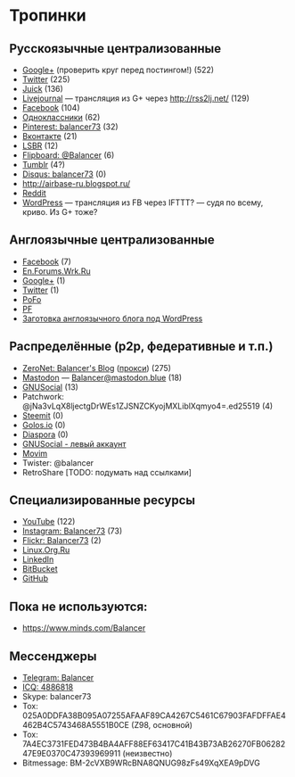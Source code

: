 # Тропинки

## Русскоязычные централизованные

- [Google+](https://plus.google.com/113730597040634449637) (проверить круг перед постингом!) (522)
- [Twitter](https://twitter.com/balancer73) (225)
- [Juick](http://juick.com/Balancer/) (136)
- [Livejournal](http://bal.livejournal.com/) — трансляция из G+ через http://rss2lj.net/ (129)
- [Facebook](https://www.facebook.com/balancer73) (104)
- [Одноклассники](https://ok.ru/profile/22648499178) (62)
- [Pinterest: balancer73](https://ru.pinterest.com/balancer73/) (32)
- [Вконтакте](https://vk.com/balancer) (21)
- [LSBR](http://ls.balancer.ru/profile/Balancer/created/topics/) (12)
- [Flipboard: @Balancer](https://flipboard.com/@Balancer) (6)
- [Tumblr](http://balancer73.tumblr.com/) (4?)
- [Disqus: balancer73](https://disqus.com/by/balancer73/) (0)
- <http://airbase-ru.blogspot.ru/>
- [Reddit](https://www.reddit.com/user/Balancer73/)
- [WordPress](https://balancer73.wordpress.com/) — трансляция из FB через IFTTT? — судя по всему, криво. Из G+ тоже?


## Англоязычные централизованные

- [Facebook](https://www.facebook.com/roman.karshiev.9) (7)
- [En.Forums.Wrk.Ru](http://en.forums.wrk.ru/)
- [Google+](https://plus.google.com/111205326799667468448) (1)
- [Twitter](https://twitter.com/Balancer_eng) (1)
- [PoFo](https://www.politicsforum.org/forum/viewtopic.php?f=41&t=166620&start=100)
- [PF](http://www.politicalforum.com/index.php?threads/russia-in-photos-without-politics.412256/page-8)
- [Заготовка англоязычного блога под WordPress](https://balanceng.wordpress.com/)

## Распределённые (p2p, федеративные и т.п.)

- [ZeroNet: Balancer's Blog](http://127.0.0.1:43110/1MaQ4W5D6G52TpBfPACU9k9QcB1DxvHZ5v/) ([прокси](https://proxy.zeronet.a0z.ru/1MaQ4W5D6G52TpBfPACU9k9QcB1DxvHZ5v/)) (275)
- [Mastodon](https://mastodon.blue/@Balancer) — Balancer@mastodon.blue (18)
- [GNUSocial](https://quitter.no/balancer) (13)
- Patchwork: @jNa3vLqX8ljectgDrWEs1ZJSNZCKyojMXLiblXqmyo4=.ed25519 (4)
- [Steemit](https://steemit.com/@balancer) (0)
- [Golos.io](https://golos.io/@balancer) (0)
- [Diaspora](https://pod.geraspora.de/people/575cb460f8be013213e44860008dbc6c) (0)
- [GNUSocial - левый аккаунт](https://quitter.se/balancer)
- [Movim](https://nl.movim.eu/?blog/balancer@movim.eu/)
- Twister: @balancer
- RetroShare [TODO: подумать над ссылками]

## Специализированные ресурсы

- [YouTube](https://www.youtube.com/channel/UCNtclu0DvBOkjbVYhZZUcdA) (122)
- [Instagram: Balancer73](https://www.instagram.com/balancer73/) (73)
- [Flickr: Balancer73](https://www.flickr.com/photos/39045986@N08/) (2)
- [Linux.Org.Ru](https://www.linux.org.ru/people/KRoN73/)
- [LinkedIn](https://www.linkedin.com/in/balancer/)
- [BitBucket](https://bitbucket.org/Balancer/)
- [GitHub](https://github.com/Balancer/)

## Пока не используются:

- https://www.minds.com/Balancer

## Мессенджеры

- [Telegram: Balancer](https://t.me/balancer)
- [ICQ: 4886818](https://icq.com/people/4886816)
- Skype: balancer73
- Tox: 025A0DDFA38B095A07255AFAAF89CA4267C5461C67903FAFDFFAE4462B4C5743468A5551B0CE  (Z98, основной)
- Tox: 7A4EC3731FED473B4BA4AFF88EF63417C41B43B73AB26270FB0628247E9E0370C47393969911 (неизвестно)
- Bitmessage: BM-2cVXB9WRcBNA8QNUG98zFs49XqXEA9pDVG
